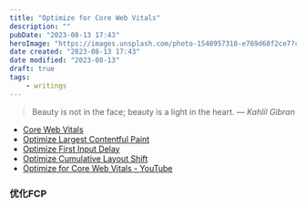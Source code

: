 ```yaml
---
title: "Optimize for Core Web Vitals"
description: ""
pubDate: "2023-08-13 17:43"
heroImage: "https://images.unsplash.com/photo-1548957318-e769d68f2ce7?crop=entropy&cs=srgb&fm=jpg&ixid=M3wzNjM5Nzd8MHwxfHJhbmRvbXx8fHx8fHx8fDE2OTE5MTk4NDN8&ixlib=rb-4.0.3&q=85"
date created: "2023-08-13 17:43"
date modified: "2023-08-13"
draft: true
tags:
    - writings
---
```


> Beauty is not in the face; beauty is a light in the heart.
> — <cite>Kahlil Gibran</cite>

- [Core Web Vitals](https://web.dev/learn-core-web-vitals/)
- [Optimize Largest Contentful Paint](https://web.dev/optimize-lcp/)
- [Optimize First Input Delay](https://web.dev/optimize-fid/)
- [Optimize Cumulative Layout Shift](https://web.dev/optimize-cls/)
- [Optimize for Core Web Vitals - YouTube](https://www.youtube.com/watch?v=AQqFZ5t8uNc&t=1073s)

### 优化FCP

